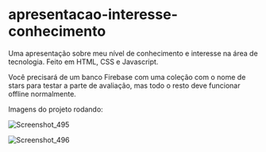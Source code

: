 # apresentacao-interesse-conhecimento
Uma apresentação sobre meu nível de conhecimento e interesse na área de tecnologia. Feito em HTML, CSS e Javascript.

Você precisará de um banco Firebase com uma coleção com o nome de stars para testar a parte de avaliação, mas todo o resto deve funcionar offline normalmente.

Imagens do projeto rodando:

![Screenshot_495](https://github.com/RuanEmanuell/apresentacao-interesse-conhecimento/assets/113607857/bbb79236-15d3-454d-b2f1-3cac27ce4ad2)

![Screenshot_496](https://github.com/RuanEmanuell/apresentacao-interesse-conhecimento/assets/113607857/28a9ae37-6f0c-4308-8055-a3ac7d3400c5)
